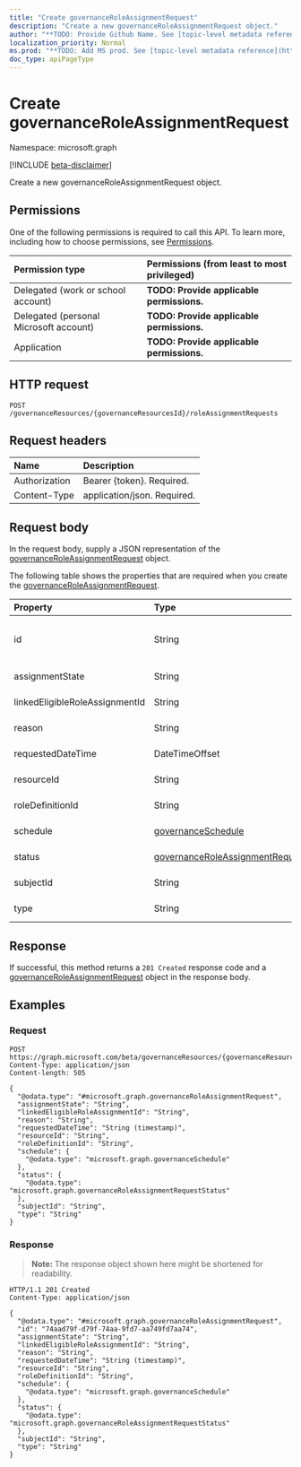 ```yaml
---
title: "Create governanceRoleAssignmentRequest"
description: "Create a new governanceRoleAssignmentRequest object."
author: "**TODO: Provide Github Name. See [topic-level metadata reference](https://msgo.azurewebsites.net/add/document/guidelines/metadata.html#topic-level-metadata)**"
localization_priority: Normal
ms.prod: "**TODO: Add MS prod. See [topic-level metadata reference](https://msgo.azurewebsites.net/add/document/guidelines/metadata.html#topic-level-metadata)**"
doc_type: apiPageType
---
```


# Create governanceRoleAssignmentRequest
Namespace: microsoft.graph

[!INCLUDE [beta-disclaimer](../../includes/beta-disclaimer.md)]

Create a new governanceRoleAssignmentRequest object.

## Permissions
One of the following permissions is required to call this API. To learn more, including how to choose permissions, see [Permissions](/graph/permissions-reference).

|Permission type|Permissions (from least to most privileged)|
|:---|:---|
|Delegated (work or school account)|**TODO: Provide applicable permissions.**|
|Delegated (personal Microsoft account)|**TODO: Provide applicable permissions.**|
|Application|**TODO: Provide applicable permissions.**|

## HTTP request

<!-- {
  "blockType": "ignored"
}
-->
``` http
POST /governanceResources/{governanceResourcesId}/roleAssignmentRequests
```

## Request headers
|Name|Description|
|:---|:---|
|Authorization|Bearer {token}. Required.|
|Content-Type|application/json. Required.|

## Request body
In the request body, supply a JSON representation of the [governanceRoleAssignmentRequest](../resources/governanceroleassignmentrequest.md) object.

The following table shows the properties that are required when you create the [governanceRoleAssignmentRequest](../resources/governanceroleassignmentrequest.md).

|Property|Type|Description|
|:---|:---|:---|
|id|String|**TODO: Add Description** Inherited from [entity](../resources/entity.md)|
|assignmentState|String|**TODO: Add Description**|
|linkedEligibleRoleAssignmentId|String|**TODO: Add Description**|
|reason|String|**TODO: Add Description**|
|requestedDateTime|DateTimeOffset|**TODO: Add Description**|
|resourceId|String|**TODO: Add Description**|
|roleDefinitionId|String|**TODO: Add Description**|
|schedule|[governanceSchedule](../resources/governanceschedule.md)|**TODO: Add Description**|
|status|[governanceRoleAssignmentRequestStatus](../resources/governanceroleassignmentrequeststatus.md)|**TODO: Add Description**|
|subjectId|String|**TODO: Add Description**|
|type|String|**TODO: Add Description**|



## Response

If successful, this method returns a `201 Created` response code and a [governanceRoleAssignmentRequest](../resources/governanceroleassignmentrequest.md) object in the response body.

## Examples

### Request
<!-- {
  "blockType": "request",
  "name": "create_governanceroleassignmentrequest_from_governanceroleassignmentrequests"
}
-->
``` http
POST https://graph.microsoft.com/beta/governanceResources/{governanceResourcesId}/roleAssignmentRequests
Content-Type: application/json
Content-length: 505

{
  "@odata.type": "#microsoft.graph.governanceRoleAssignmentRequest",
  "assignmentState": "String",
  "linkedEligibleRoleAssignmentId": "String",
  "reason": "String",
  "requestedDateTime": "String (timestamp)",
  "resourceId": "String",
  "roleDefinitionId": "String",
  "schedule": {
    "@odata.type": "microsoft.graph.governanceSchedule"
  },
  "status": {
    "@odata.type": "microsoft.graph.governanceRoleAssignmentRequestStatus"
  },
  "subjectId": "String",
  "type": "String"
}
```


### Response
>**Note:** The response object shown here might be shortened for readability.
<!-- {
  "blockType": "response",
  "truncated": true,
  "@odata.type": "microsoft.graph.governanceRoleAssignmentRequest"
}
-->
``` http
HTTP/1.1 201 Created
Content-Type: application/json

{
  "@odata.type": "#microsoft.graph.governanceRoleAssignmentRequest",
  "id": "74aad79f-d79f-74aa-9fd7-aa749fd7aa74",
  "assignmentState": "String",
  "linkedEligibleRoleAssignmentId": "String",
  "reason": "String",
  "requestedDateTime": "String (timestamp)",
  "resourceId": "String",
  "roleDefinitionId": "String",
  "schedule": {
    "@odata.type": "microsoft.graph.governanceSchedule"
  },
  "status": {
    "@odata.type": "microsoft.graph.governanceRoleAssignmentRequestStatus"
  },
  "subjectId": "String",
  "type": "String"
}
```


